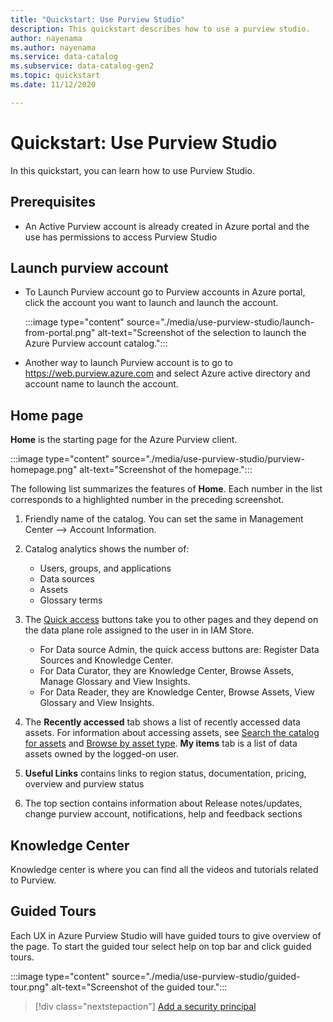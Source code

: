 ```yaml
---
title: "Quickstart: Use Purview Studio"
description: This quickstart describes how to use a purview studio. 
author: nayenama
ms.author: nayenama
ms.service: data-catalog
ms.subservice: data-catalog-gen2
ms.topic: quickstart
ms.date: 11/12/2020

---
```


# Quickstart: Use Purview Studio

In this quickstart, you can learn how to use Purview Studio.

## Prerequisites

* An Active Purview account is already created in Azure portal and the use has permissions to access Purview Studio

## Launch purview account

* To Launch Purview account go to Purview accounts in Azure portal, click the account you want to launch and launch the account.

   :::image type="content" source="./media/use-purview-studio/launch-from-portal.png" alt-text="Screenshot of the selection to launch the Azure Purview account catalog.":::

* Another way to launch Purview account is to go to https://web.purview.azure.com and select Azure active directory and account name to launch the account.

## Home page

**Home** is the starting page for the Azure Purview client.

 :::image type="content" source="./media/use-purview-studio/purview-homepage.png" alt-text="Screenshot of the homepage.":::

The following list summarizes the features of **Home**. Each number in the list corresponds to a highlighted number in the preceding screenshot.

1. Friendly name of the catalog. You can set the same in Management Center --> Account Information.

1. Catalog analytics shows the number of:
    - Users, groups, and applications
    - Data sources
    - Assets
    - Glossary terms
    
1. The [Quick access](#quick-access) buttons take you to other pages and they depend on the data plane role assigned to the user in in IAM Store.

    - For Data source Admin, the quick access buttons are: Register Data Sources and Knowledge Center.
    - For Data Curator, they are Knowledge Center, Browse Assets, Manage Glossary and View Insights.
    - For Data Reader, they are Knowledge Center, Browse Assets, View Glossary and View Insights.
  
  
1. The **Recently accessed** tab shows a list of recently accessed data assets. For information about accessing assets, see [Search the catalog for assets](#search-the-catalog-for-assets) and [Browse by asset type](#browse-by-asset-type).  **My items** tab is a list of data assets owned by the logged-on user.
1. **Useful Links** contains links to region status, documentation, pricing, overview and purview status
1. The top section contains information about Release notes/updates, change purview account, notifications, help and feedback sections

## Knowledge Center

Knowledge center is where you can find all the videos and tutorials related to Purview.

## Guided Tours

Each UX in Azure Purview Studio will have guided tours to give overview of the page. To start the guided tour select help on top bar and click guided tours.


 :::image type="content" source="./media/use-purview-studio/guided-tour.png" alt-text="Screenshot of the guided tour.":::

> [!div class="nextstepaction"]
> [Add a security principal](add-security-principal.md)
